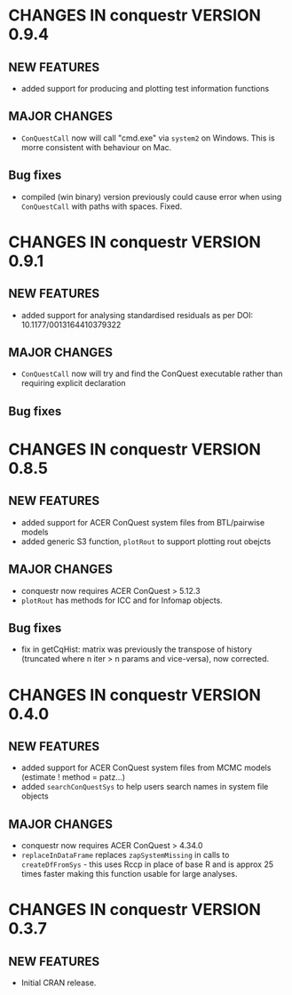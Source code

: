 # CHANGES IN conquestr VERSION 0.9.4

## NEW FEATURES

* added support for producing and plotting test information functions

## MAJOR CHANGES

* `ConQuestCall` now will call "cmd.exe" via `system2` on Windows. This is morre consistent with behaviour on Mac.

## Bug fixes

* compiled (win binary) version previously could cause error when using `ConQuestCall` with paths with spaces. Fixed.


# CHANGES IN conquestr VERSION 0.9.1

## NEW FEATURES

* added support for analysing standardised residuals as per DOI: 10.1177/0013164410379322 

## MAJOR CHANGES

* `ConQuestCall` now will try and find the ConQuest executable rather than requiring explicit declaration

## Bug fixes


# CHANGES IN conquestr VERSION 0.8.5

## NEW FEATURES

* added support for ACER ConQuest system files from BTL/pairwise models 
* added generic S3 function, `plotRout` to support plotting rout obejcts

## MAJOR CHANGES

* conquestr now requires ACER ConQuest > 5.12.3
* `plotRout` has methods for ICC and for Infomap objects.

## Bug fixes

* fix in getCqHist: matrix was previously the transpose of history (truncated where n iter > n params and vice-versa), now corrected.

# CHANGES IN conquestr VERSION 0.4.0

## NEW FEATURES

* added support for ACER ConQuest system files from MCMC models (estimate ! method = patz...)
* added `searchConQuestSys` to help users search names in system file objects

## MAJOR CHANGES

* conquestr now requires ACER ConQuest > 4.34.0
* `replaceInDataFrame` replaces `zapSystemMissing` in calls to `createDfFromSys` - this uses Rccp in place of base R and is approx 25 times faster making this function usable for large analyses.

# CHANGES IN conquestr VERSION 0.3.7

## NEW FEATURES

* Initial CRAN release.
